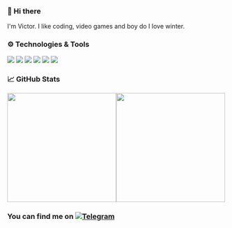 ### 👋 Hi there
I'm Victor. I like coding, video games and boy do I love winter.

### ⚙️ Technologies & Tools
![](https://img.shields.io/badge/Editor-WebStorm-informational?style=flat&logo=WebStorm&logoColor=white&color=blueviolet)
![](https://img.shields.io/badge/Code-JavaScript-informational?style=flat&logo=JavaScript&logoColor=white&color=blueviolet)
![](https://img.shields.io/badge/Code-React-informational?style=flat&logo=React&logoColor=white&color=blueviolet)
![](https://img.shields.io/badge/Code-TypeScript-informational?style=flat&logo=TypeScript&logoColor=white&color=blueviolet)
![](https://img.shields.io/badge/Code-NodeJS-informational?style=flat&logo=Node.js&logoColor=white&color=blueviolet)
![](https://img.shields.io/badge/Code-Express-informational?style=flat&logo=Express&logoColor=white&color=blueviolet)


### 📈 GitHub Stats
<div style="display: flex; flex-direction: row;">
<img align="center" style="height:250px;" src="https://github-readme-stats.vercel.app/api/top-langs/?username=victorbobkov&theme=material-palenight" />
<img align="center" style="height:250px;" src="https://github-readme-stats.vercel.app/api/index/?username=victorbobkov&theme=material-palenight" />
<!--   <img align="center" src="https://github-readme-stats.vercel.app/api/pin/?username=victorbobkov&repo=fast-company&theme=material-palenight" /> -->
</div>
  
<!-- Actual text -->

### You can find me on [![Telegram][1.2]][1]

<!-- Icons -->

[1.2]: https://i.imgur.com/KJLx3oG.png (telegram icon)

<!-- Links to your social media accounts -->

[1]: https://t.me/victorbobkov
<!--
**victorbobkov/victorbobkov** is a ✨ _special_ ✨ repository because its `README.md` (this file) appears on your GitHub profile.

Here are some ideas to get you started:

- 🔭 I’m currently working on ...
- 🌱 I’m currently learning ...
- 👯 I’m looking to collaborate on ...
- 🤔 I’m looking for help with ...
- 💬 Ask me about ...
- 📫 How to reach me: ...
- 😄 Pronouns: ...
- ⚡ Fun fact: ...
-->
